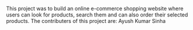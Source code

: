 This project was to build an online e-commerce shopping website where users can look for products, search them and can also order their selected products. The contributers of this project are:
Ayush Kumar Sinha
